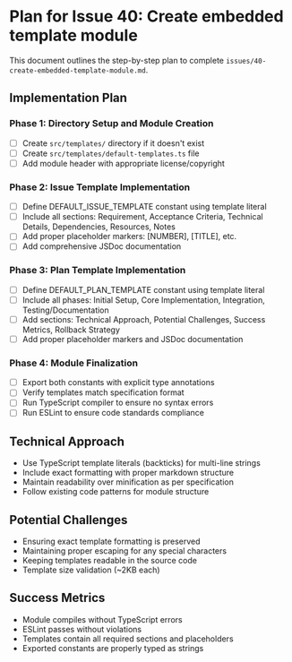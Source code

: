 # Plan for Issue 40: Create embedded template module

This document outlines the step-by-step plan to complete `issues/40-create-embedded-template-module.md`.

## Implementation Plan

### Phase 1: Directory Setup and Module Creation
- [ ] Create `src/templates/` directory if it doesn't exist
- [ ] Create `src/templates/default-templates.ts` file
- [ ] Add module header with appropriate license/copyright

### Phase 2: Issue Template Implementation
- [ ] Define DEFAULT_ISSUE_TEMPLATE constant using template literal
- [ ] Include all sections: Requirement, Acceptance Criteria, Technical Details, Dependencies, Resources, Notes
- [ ] Add proper placeholder markers: [NUMBER], [TITLE], etc.
- [ ] Add comprehensive JSDoc documentation

### Phase 3: Plan Template Implementation
- [ ] Define DEFAULT_PLAN_TEMPLATE constant using template literal
- [ ] Include all phases: Initial Setup, Core Implementation, Integration, Testing/Documentation
- [ ] Add sections: Technical Approach, Potential Challenges, Success Metrics, Rollback Strategy
- [ ] Add proper placeholder markers and JSDoc documentation

### Phase 4: Module Finalization
- [ ] Export both constants with explicit type annotations
- [ ] Verify templates match specification format
- [ ] Run TypeScript compiler to ensure no syntax errors
- [ ] Run ESLint to ensure code standards compliance

## Technical Approach
- Use TypeScript template literals (backticks) for multi-line strings
- Include exact formatting with proper markdown structure
- Maintain readability over minification as per specification
- Follow existing code patterns for module structure

## Potential Challenges
- Ensuring exact template formatting is preserved
- Maintaining proper escaping for any special characters
- Keeping templates readable in the source code
- Template size validation (~2KB each)

## Success Metrics
- Module compiles without TypeScript errors
- ESLint passes without violations
- Templates contain all required sections and placeholders
- Exported constants are properly typed as strings